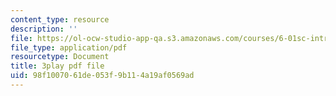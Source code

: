 ```yaml
---
content_type: resource
description: ''
file: https://ol-ocw-studio-app-qa.s3.amazonaws.com/courses/6-01sc-introduction-to-electrical-engineering-and-computer-science-i-spring-2011/98f1007061de053f9b114a19af0569ad_xMWcIb6XGVA.pdf
file_type: application/pdf
resourcetype: Document
title: 3play pdf file
uid: 98f10070-61de-053f-9b11-4a19af0569ad
---
```

